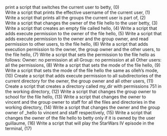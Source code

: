 print a script that switches the current user to betty, (0)                                                                                                                           
Write a script that prints the effective username of the current user, (1)                                                                                                            
Write a script that prints all the groups the current user is part of, (2)                                                                                                            
Write a script that changes the owner of the file hello to the user betty, (3)                                                                                                        
Write a script that creates an empty file called hello, (4)
Write a script that adds execute permission to the owner of the file hello, (5)
Write a script that adds execute permission to the owner and the group owner, and read permission to other users, to the file hello, (6)
Write a script that adds execution permission to the owner, the group owner and the other users, to the file hello, (7)
Write a script that sets the permission to the file hello as follows:
Owner: no permission at all
Group: no permission at all
Other users: all the permissions, (8)
Write a script that sets the mode of the file hello, (9)
Write a script that sets the mode of the file hello the same as olleh’s mode, (10)
Create a script that adds execute permission to all subdirectories of the current directory for the owner, the group owner and all other users, (11)
Create a script that creates a directory called my_dir with permissions 751 in the working directory, (12)
Write a script that changes the group owner to school for the file hello, (13)
Write a script that changes the owner to vincent and the group owner to staff for all the files and directories in the working directory, (14)
Write a script that changes the owner and the group owner of _hello to vincent and staff respectively, (15)
Write a script that changes the owner of the file hello to betty only if it is owned by the user guillaume, (16)
Write a script that will play the StarWars IV episode in the terminal, (17)
